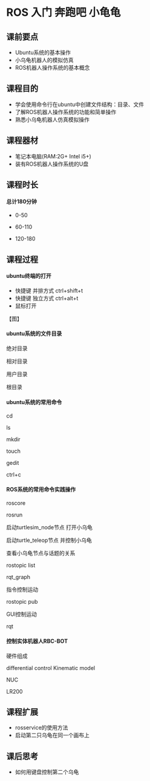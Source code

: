 # ROS 入门 奔跑吧 小龟龟

## 课前要点

* Ubuntu系统的基本操作
* 小乌龟机器人的模拟仿真
* ROS机器人操作系统的基本概念

## 课程目的

* 学会使用命令行在ubuntu中创建文件结构：目录、文件
* 了解ROS机器人操作系统的功能和简单操作
* 熟悉小乌龟机器人仿真模拟操作

## 课程器材

* 笔记本电脑\(RAM:2G+ Intel i5+\)
* 装有ROS机器人操作系统的U盘

## 课程时长

#### **总计180分钟**

* 0-50

* 60-110

* 120-180

## 课程过程

#### ubuntu终端的打开

* 快捷键 并排方式 ctrl+shift+t
* 快捷键 独立方式 ctrl+alt+t
* 鼠标打开

【图】

#### ubuntu系统的文件目录

绝对目录

相对目录

用户目录

根目录

#### ubuntu系统的常用命令

cd

ls

mkdir

touch

gedit

ctrl+c

#### ROS系统的常用命令实践操作

roscore

rosrun

启动turtlesim\_node节点 打开小乌龟

启动turtle\_teleop节点 并控制小乌龟

查看小乌龟节点与话题的关系

rostopic list

rqt\_graph

指令控制运动

rostopic pub

GUI控制运动

rqt

#### 控制实体机器人RBC-BOT

硬件组成

differential control Kinematic model

NUC

LR200

## 课程扩展

* rosservice的使用方法
* 启动第二只乌龟在同一个画布上

## 课后思考

* 如何用键盘控制第二个乌龟



